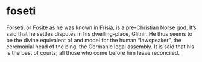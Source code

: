 # foseti

Forseti, or Fosite as he was known in Frisia, is a pre-Christian Norse god. 
It’s said that he settles disputes in his dwelling-place, Glitnir. 
He thus seems to be the divine equivalent of and model for the human “lawspeaker”, 
the ceremonial head of the þing, the Germanic legal assembly. 
It is said that his is the best of courts; all those who come before him leave reconciled.
